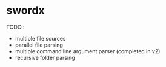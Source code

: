 # swordx 
TODO :
- multiple file sources
- parallel file parsing
- multiple command line argument parser (completed in v2)
- recursive folder parsing
